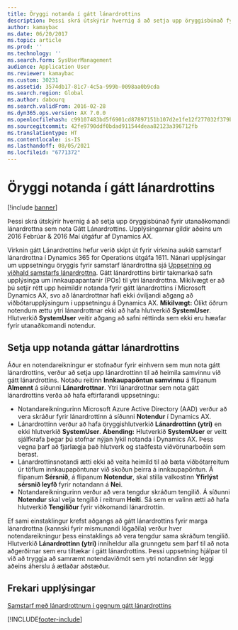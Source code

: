 ```yaml
---
title: Öryggi notanda í gátt lánardrottins
description: Þessi skrá útskýrir hvernig á að setja upp öryggisbúnað fyrir utanaðkomandi lánardrottna sem nota Gátt Lánardrottins. Upplýsingarnar gildir aðeins um 2016 Febrúar &amp; 2016 Maí útgáfur af Dynamics AX.
author: kamaybac
ms.date: 06/20/2017
ms.topic: article
ms.prod: ''
ms.technology: ''
ms.search.form: SysUserManagement
audience: Application User
ms.reviewer: kamaybac
ms.custom: 30231
ms.assetid: 3574db17-81c7-4c5a-999b-0098aa0b9cda
ms.search.region: Global
ms.author: dabourq
ms.search.validFrom: 2016-02-28
ms.dyn365.ops.version: AX 7.0.0
ms.openlocfilehash: c99107483bd5f6901cd87897151b107d2e1fe12f277032f379b739fa10ad84c1
ms.sourcegitcommit: 42fe9790ddf0bdad911544deaa82123a396712fb
ms.translationtype: HT
ms.contentlocale: is-IS
ms.lasthandoff: 08/05/2021
ms.locfileid: "6771372"
---
```

# <a name="vendor-portal-user-security"></a>Öryggi notanda í gátt lánardrottins

[!include [banner](../includes/banner.md)]

Þessi skrá útskýrir hvernig á að setja upp öryggisbúnað fyrir utanaðkomandi lánardrottna sem nota Gátt Lánardrottins. Upplýsingarnar gildir aðeins um 2016 Febrúar &amp; 2016 Maí útgáfur af Dynamics AX.

Virknin gátt Lánardrottins hefur verið skipt út fyrir virknina aukið samstarf lánardrottna í Dynamics 365 for Operations útgáfa 1611. Nánari upplýsingar um uppsetningu öryggis fyrir samstarf lánardrottna sjá [Uppsetning og viðhald samstarfs lánardrottna](set-up-maintain-vendor-collaboration.md). Gátt lánardrottins birtir takmarkað safn upplýsinga um innkaupapantanir (POs) til ytri lánardrottna. Mikilvægt er að þú setjir rétt upp heimildir notanda fyrir gátt lánardrottins í Microsoft Dynamics AX, svo að lánardrottnar hafi ekki óviljandi aðgang að viðbótarupplýsingum í uppsetningu á Dynamics AX. **Mikilvægt:** Ólíkt öðrum notendum ættu ytri lánardrottnar ekki að hafa hlutverkið **SystemUser**. Hlutverkið **SystemUser** veitir aðgang að safni réttinda sem ekki eru hæafar fyrir utanaðkomandi notendur.

## <a name="setting-up-a-vendor-portal-user"></a>Setja upp notanda gáttar lánardrottins
Áður en notendareikningur er stofnaður fyrir einhvern sem mun nota gátt lánardrottins, verður að setja upp lánardrottinn til að heimila samvinnu við gátt lánardrottins. Notaðu reitinn **Innkaupapöntun samvinnu** á flipanum **Almennt** á síðunni **Lánardrottnar**. Ytri lánardrottnar sem nota gátt lánardrottins verða að hafa eftirfarandi uppsetningu:

-   Notandareikningurinn Microsoft Azure Active Directory (AAD) verður að vera skráður fyrir lánardrottinn á síðunni **Notendur** í Dynamics AX.
-   Lánardrottinn verður að hafa öryggishlutverkið **Lánardrottinn (ytri)** en ekki hlutverkið **SystemUser**. **Ábending:** Hlutverkið **SystemUser** er veitt sjálfkrafa þegar þú stofnar nýjan lykil notanda í Dynamics AX. Þess vegna þarf að fjarlægja það hlutverk og staðfesta viðvörunarboðin sem berast.
-   Lánardrottinsnotandi ætti ekki að veita heimild til að bæta viðbótarreitum úr töflum innkaupapöntunar við skoðun þeirra á innkaupapöntun. Á flipanum **Sérsnið**, á flipanum **Notendur**, skal stilla valkostinn **Yfirlýst sérsnið leyfð** fyrir notandann á **Nei**.
-   Notandareikningurinn verður að vera tengdur skráðum tengilið. Á síðunni **Notendur** skal velja tengilið í reitnum **Heiti**. Sá sem er valinn ætti að hafa hlutverkið **Tengiliður** fyrir viðkomandi lánardrottin.

Ef sami einstaklingur krefst aðgangs að gátt lánardrottins fyrir marga lánardrottna (kannski fyrir mismunandi lögaðila) verður hver notendareikningur þess einstaklings að vera tengdur sama skráðum tengilið. Hlutverkið **Lánardrottinn (ytri)** inniheldur alla grunngetu sem þarf til að nota aðgerðirnar sem eru tiltækar í gátt lánardrottins. Þessi uppsetning hjálpar til við að tryggja að samræmt notendaviðmót sem ytri notandinn sér leggi aðeins áherslu á ætlaðar aðstæður.

## <a name="additional-resources"></a>Frekari upplýsingar

[Samstarf með lánardrottnum í gegnum gátt lánardrottins](collaborate-vendors-vendor-portal.md)





[!INCLUDE[footer-include](../../includes/footer-banner.md)]